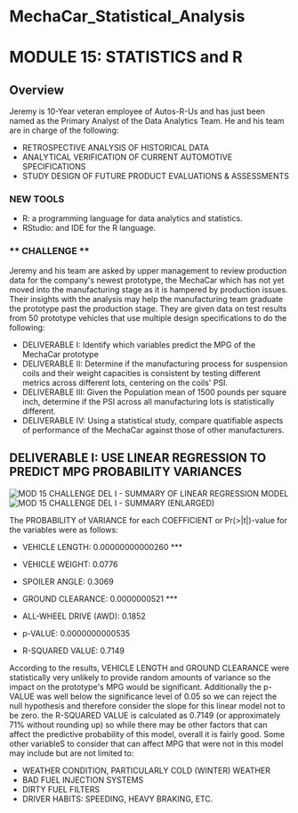 # MechaCar_Statistical_Analysis
# MODULE 15: STATISTICS and R

## Overview
Jeremy is 10-Year veteran employee of Autos-R-Us and has just been named as the Primary Analyst of the Data Analytics Team.  He and his team are in charge of the following:
* RETROSPECTIVE ANALYSIS OF HISTORICAL DATA
* ANALYTICAL VERIFICATION OF CURRENT AUTOMOTIVE SPECIFICATIONS
* STUDY DESIGN OF FUTURE PRODUCT EVALUATIONS & ASSESSMENTS

### NEW TOOLS
* R: a programming language for data analytics and statistics.
* RStudio: and IDE for the R language.

### ** CHALLENGE **
Jeremy and his team are asked by upper management to review production data for the company's newest prototype, the MechaCar which has not yet moved into the manufacturing stage as it is hampered by production issues.  Their insights with the analysis may help the manufacturing team graduate the prototype past the production stage.  They are given data on test results from 50 prototype vehicles that use multiple design specifications to do the following:
* DELIVERABLE I: Identify which variables predict the MPG of the MechaCar prototype
* DELIVERABLE II: Determine if the manufacturing process for suspension coils and their weight capacities is consistent by testing different metrics across different lots, centering on the coils' PSI.
* DELIVERABLE III: Given the Population mean of 1500 pounds per square inch, determine if the PSI across all manufacturing lots is statistically different.
* DELIVERABLE IV: Using a statistical study, compare quatifiable aspects of performance of the MechaCar against those of other manufacturers.

## DELIVERABLE I: USE LINEAR REGRESSION TO PREDICT MPG PROBABILITY VARIANCES
![MOD 15 CHALLENGE DEL I - SUMMARY OF LINEAR REGRESSION MODEL](https://user-images.githubusercontent.com/99851509/175805802-3884c4cb-5698-42ef-933c-b85ce00a6b10.png)
![MOD 15 CHALLENGE DEL I - SUMMARY (ENLARGED)](https://user-images.githubusercontent.com/99851509/175830598-94f870b3-73b9-4a0c-9977-3c13654c4de5.png)

The PROBABILITY of VARIANCE for each COEFFICIENT or Pr(>|t|)-value for the variables were as follows:
* VEHICLE LENGTH: 0.00000000000260 ***
* VEHICLE WEIGHT: 0.0776
* SPOILER ANGLE: 0.3069
* GROUND CLEARANCE: 0.0000000521 ***
* ALL-WHEEL DRIVE (AWD): 0.1852

* p-VALUE: 0.0000000000535
* R-SQUARED VALUE: 0.7149

According to the results, VEHICLE LENGTH and GROUND CLEARANCE were statistically very unlikely to provide random amounts of variance so the impact on the prototype's MPG would be significant.  Additionally the p-VALUE was well below the significance level of 0.05 so we can reject the null hypothesis and therefore consider the slope for this linear model not to be zero.  the R-SQUARED VALUE is calculated as 0.7149 (or approximately 71% without rounding up) so while there may be other factors that can affect the predictive probability of this model, overall it is fairly good.  Some other variableS to consider that can affect MPG that were not in this model may include but are not limited to:
* WEATHER CONDITION, PARTICULARLY COLD (WINTER) WEATHER
* BAD FUEL INJECTION SYSTEMS
* DIRTY FUEL FILTERS
* DRIVER HABITS: SPEEDING, HEAVY BRAKING, ETC.




